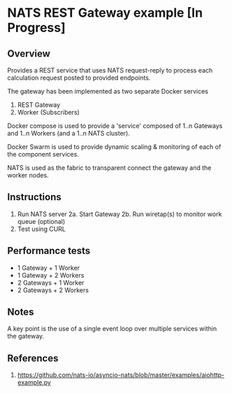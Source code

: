 # NATS REST Gateway example [In Progress]

## Overview

Provides a REST service that uses NATS request-reply to process each calculation request posted to provided endpoints.

The gateway has been implemented as two separate Docker services

1. REST Gateway
2. Worker (Subscribers)

Docker compose is used to provide a 'service' composed of 1..n Gateways and 1..n Workers (and a 1..n NATS cluster).  

Docker Swarm is used to provide dynamic scaling & monitoring of each of the component services.

NATS is used as the fabric to transparent connect the gateway and the worker nodes. 

## Instructions

1. Run NATS server
2a. Start Gateway
2b. Run wiretap(s) to monitor work queue (optional)
3. Test using CURL 

## Performance tests

* 1 Gateway + 1 Worker
* 1 Gateway + 2 Workers
* 2 Gateways + 1 Worker
* 2 Gateways + 2 Workers

## Notes
A key point is the use of a single event loop over multiple services within the gateway.  

## References 

1. https://github.com/nats-io/asyncio-nats/blob/master/examples/aiohttp-example.py